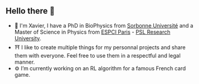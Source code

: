 ## Hello there 👋

- :bear: I'm Xavier, I have a PhD in BioPhysics from [Sorbonne Université](https://www.sorbonne-universite.fr/en) and a Master of Science in Physics from [ESPCI Paris](https://www.espci.psl.eu/en/) - [PSL Research University](https://psl.eu/en).
- :shinto_shrine: I like to create multiple things for my personnal projects and share them with everyone. Feel free to use them in a respectful and legal manner.
- :gear: I’m currently working on an RL algorithm for a famous French card game.
